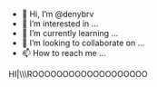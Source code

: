 - 👋 Hi, I’m @denybrv
- 👀 I’m interested in ...
- 🌱 I’m currently learning ...
- 💞️ I’m looking to collaborate on ...
- 📫 How to reach me ...

<!---
denybrv/denybrv is a ✨ special ✨ repository because its `README.md` (this file) appears on your GitHub profile.
You can click the Preview link to take a look at your changes.
--->HI|\\\ROOOOOOOOOOOOOOOOOOO
